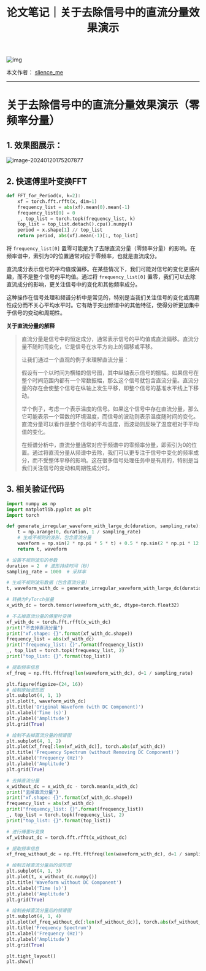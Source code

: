﻿---
layout: post
title: 论文笔记｜关于去除信号中的直流分量效果演示
categories: [论文笔记]
description: 关于去除信号中的直流分量效果演示（零频率分量）
keywords: 机器学习, 论文笔记
mermaid: false
sequence: false
flow: false
mathjax: false
mindmap: false
mindmap2: false
---


![img](https://img-blog.csdnimg.cn/img_convert/deb6477b5f7eff71beed3a030757805a.jpeg)

本文作者： [slience_me](https://slienceme.cn/)

---

# 关于去除信号中的直流分量效果演示（零频率分量）

## 1. 效果图展示：

![image-20240120175207877](https://img-blog.csdnimg.cn/img_convert/c90953ce3dfce0c8217087f79a1e1fef.png)

## 2. 快速傅里叶变换FFT

```python
def FFT_for_Period(x, k=2):
    xf = torch.fft.rfft(x, dim=1)
    frequency_list = abs(xf).mean(0).mean(-1)
    frequency_list[0] = 0
    _, top_list = torch.topk(frequency_list, k)
    top_list = top_list.detach().cpu().numpy()
    period = x.shape[1] // top_list
    return period, abs(xf).mean(-1)[:, top_list]
```

将 `frequency_list[0]` 置零可能是为了去除直流分量（零频率分量）的影响。在频率谱中，索引为0的位置通常对应于零频率，也就是直流成分。

直流成分表示信号的平均值或偏移。在某些情况下，我们可能对信号的变化更感兴趣，而不是整个信号的平均值。通过将 `frequency_list[0]` 置零，我们可以去除直流成分的影响，更关注信号中的变化和其他频率成分。

这种操作在信号处理和频谱分析中是常见的，特别是当我们关注信号的变化或周期性成分而不关心平均水平时。它有助于突出频谱中的其他特征，使得分析更加集中于信号的变动和周期性。

**关于直流分量的解释**

> 直流分量是信号中的恒定成分，通常表示信号的平均值或直流偏移。直流分量不随时间变化，它是信号在水平方向上的偏移或平移。
>
> 让我们通过一个直观的例子来理解直流分量：
>
> 假设有一个以时间为横轴的信号图，其中纵轴表示信号的振幅。如果信号在整个时间范围内都有一个常数振幅，那么这个信号就包含直流分量。直流分量的存在会使整个信号在纵轴上发生平移，即整个信号的基准水平线上下移动。
>
> 举个例子，考虑一个表示温度的信号。如果这个信号中存在直流分量，那么它可能表示一个常数的环境温度，而信号的波动则表示温度随时间的变化。直流分量可以看作是整个信号的平均温度，而波动则反映了温度相对于平均值的变化。
>
> 在频谱分析中，直流分量通常对应于频谱中的零频率分量，即索引为0的位置。通过将直流分量从频谱中去除，我们可以更专注于信号中变化的频率成分，而不受整体平移的影响。这在很多信号处理任务中是有用的，特别是当我们关注信号的变动和周期性成分时。

## 3. 相关验证代码

```python
import numpy as np
import matplotlib.pyplot as plt
import torch

def generate_irregular_waveform_with_large_dc(duration, sampling_rate):
    t = np.arange(0, duration, 1 / sampling_rate)
    # 生成不规则的波形，包含直流分量
    waveform = np.sin(2 * np.pi * 5 * t) + 0.5 * np.sin(2 * np.pi * 12 * t) + 2.0  # 增大直流分量
    return t, waveform

# 设置不规则波形的参数
duration = 2  # 波形持续时间（秒）
sampling_rate = 1000  # 采样率

# 生成不规则波形数据（包含直流分量）
t, waveform_with_dc = generate_irregular_waveform_with_large_dc(duration, sampling_rate)

# 转换为PyTorch张量
x_with_dc = torch.tensor(waveform_with_dc, dtype=torch.float32)

# 不去掉直流分量的傅里叶变换
xf_with_dc = torch.fft.rfft(x_with_dc)
print("不去掉直流分量")
print("xf.shape: {}".format(xf_with_dc.shape))
frequency_list = abs(xf_with_dc)
print("frequency_list: {}".format(frequency_list))
_, top_list = torch.topk(frequency_list, 2)
print("top_list: {}".format(top_list))

# 提取频率信息
xf_freq = np.fft.fftfreq(len(waveform_with_dc), d=1 / sampling_rate)

plt.figure(figsize=(24, 16))
# 绘制原始波形图
plt.subplot(4, 1, 1)
plt.plot(t, waveform_with_dc)
plt.title('Original Waveform (with DC Component)')
plt.xlabel('Time (s)')
plt.ylabel('Amplitude')
plt.grid(True)

# 绘制不去掉直流分量的频谱图
plt.subplot(4, 1, 2)
plt.plot(xf_freq[:len(xf_with_dc)], torch.abs(xf_with_dc))
plt.title('Frequency Spectrum (without Removing DC Component)')
plt.xlabel('Frequency (Hz)')
plt.ylabel('Amplitude')
plt.grid(True)

# 去掉直流分量
x_without_dc = x_with_dc - torch.mean(x_with_dc)
print("去掉直流分量")
print("xf.shape: {}".format(xf_with_dc.shape))
frequency_list = abs(xf_with_dc)
print("frequency_list: {}".format(frequency_list))
_, top_list = torch.topk(frequency_list, 2)
print("top_list: {}".format(top_list))

# 进行傅里叶变换
xf_without_dc = torch.fft.rfft(x_without_dc)

# 提取频率信息
xf_freq_without_dc = np.fft.fftfreq(len(waveform_with_dc), d=1 / sampling_rate)

# 绘制去掉直流分量后的波形图
plt.subplot(4, 1, 3)
plt.plot(t, x_without_dc.numpy())
plt.title('Waveform without DC Component')
plt.xlabel('Time (s)')
plt.ylabel('Amplitude')
plt.grid(True)

# 绘制去掉直流分量后的频谱图
plt.subplot(4, 1, 4)
plt.plot(xf_freq_without_dc[:len(xf_without_dc)], torch.abs(xf_without_dc))
plt.title('Frequency Spectrum')
plt.xlabel('Frequency (Hz)')
plt.ylabel('Amplitude')
plt.grid(True)

plt.tight_layout()
plt.show()
```

